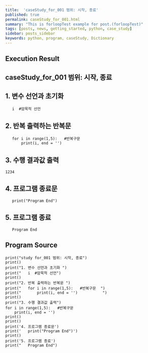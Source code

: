 ```yaml
---
title:  'caseStudy_for_001 범위: 시작, 종료'
published: true
permalink: caseStudy_for_001.html
summary: "This is forloopTest example for post.(forloopTest)"
tags: [posts, news, getting_started, python, case_study]
sidebar: posts_sidebar
keywords: python, program, caseStudy, Dictionary
---
```


## Execution Result

## caseStudy_for_001 범위: 시작, 종료

## 1. 변수 선언과 초기화
```
   i  #암묵적 선언
```
## 2. 반복 출력하는 반복문
```
   for i in range(1,5):   #반복구문  
       print(i, end = '')           
```
## 3. 수행 결과값 출력
```
1234
```
## 4. 프로그램 종료문
```
   print("Program End")
```
## 5. 프로그램 종료
```
   Program End
```

## Program Source

```
print("study for_001 범위: 시작, 종료")
print()
print("1. 변수 선언과 초기화 ")
print("   i  #암묵적 선언")
print()
print("2. 반복 출력하는 반복문 ")
print("   for i in range(1,5):   #반복구문  ")
print("       print(i, end = '')           ")
print()
print("3. 수행 결과값 출력")
for i in range(1,5):   #반복구문
    print(i, end = '')
print()
print()
print('4. 프로그램 종료문')
print('   print("Program End")')
print()
print('5. 프로그램 종료')
print("   Program End")
```
